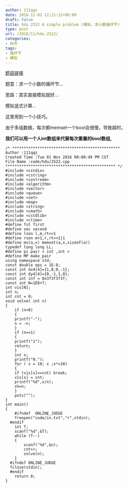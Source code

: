 ```yaml
---
author: 111qqz
date: 2016-11-01 12:21:12+00:00
draft: false
title: hdu 2522 A simple problem (模拟，求小数循环节)
type: post
url: /2016/11/hdu-2522/
categories:
- ACM
tags:
- 循环节
- 模拟
---
```


[题目链接](http://acm.hdu.edu.cn/showproblem.php?pid=2522)

题意：求一个小数的循环节...

思路：其实直接模拟就好...

模拟竖式计算...

这里用到一个小技巧。

由于多组数据，每次都memset一个bool会很慢，导致超时。

**我们可以用一个人int数组来代替每次重置的bool数组,**

    
    /* ***********************************************
    Author :111qqz
    Created Time :Tue 01 Nov 2016 08:00:49 PM CST
    File Name :code/hdu/2522.cpp
    ************************************************ */
    #include <cstdio>
    #include <cstring>
    #include <iostream>
    #include <algorithm>
    #include <vector>
    #include <queue>
    #include <set>
    #include <map>
    #include <string>
    #include <cmath>
    #include <cstdlib>
    #include <ctime>
    #define fst first
    #define sec second
    #define lson l,m,rt<<1
    #define rson m+1,r,rt<<1|1
    #define ms(a,x) memset(a,x,sizeof(a))
    typedef long long LL;
    #define pi pair < int ,int >
    #define MP make_pair
    using namespace std;
    const double eps = 1E-8;
    const int dx4[4]={1,0,0,-1};
    const int dy4[4]={0,-1,1,0};
    const int inf = 0x3f3f3f3f;
    const int N=1E6+7;
    int vis[N];
    int n;
    int cnt = 0;
    void solve( int n)
    {
        if (n<0)
        {
    	printf("-");
    	n = -n;
        }
        if (n==1)
        {
    	printf("1");
    	return;
        }
        int x;
        printf("0.");
        for ( x = 10; x ;x*=10)
        {
    	if (vis[x]==cnt) break;
    	vis[x] = cnt;
    	printf("%d",x/n);
    	x%=n;
        }
        puts("");
    }
    int main()
    {
    	#ifndef  ONLINE_JUDGE 
    	freopen("code/in.txt","r",stdin);
      #endif
    	int T;
    	scanf("%d",&T);
    	while (T--)
    	{
    	    scanf("%d",&n);
    	    cnt++;
    	    solve(n);
    	}
      #ifndef ONLINE_JUDGE  
      fclose(stdin);
      #endif
        return 0;
    }
    



